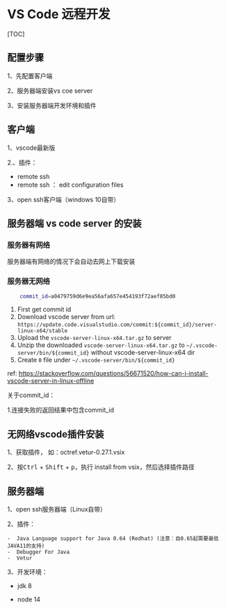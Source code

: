# VS Code 远程开发

[TOC]

## 配置步骤

1、先配置客户端

2、服务器端安装vs coe server

3、安装服务器端开发环境和插件



## 客户端

1、vscode最新版

2.、插件：

- remote ssh
- remote ssh ： edit configuration files

3、open ssh客户端（windows 10自带）



## 服务器端 vs code server 的安装

### 服务器有网络

服务器端有网络的情况下会自动去网上下载安装

### 服务器无网络

```sh
    commit_id=a0479759d6e9ea56afa657e454193f72aef85bd0
```

1. First get commit id
2. Download vscode server from url: `https://update.code.visualstudio.com/commit:${commit_id}/server-linux-x64/stable`
3. Upload the `vscode-server-linux-x64.tar.gz` to server
4. Unzip the downloaded `vscode-server-linux-x64.tar.gz` to `~/.vscode-server/bin/${commit_id}` without vscode-server-linux-x64 dir
5. Create `0` file under `~/.vscode-server/bin/${commit_id}`

ref: https://stackoverflow.com/questions/56671520/how-can-i-install-vscode-server-in-linux-offline

关于commit_id：

1.连接失败的返回结果中包含commit_id



## 无网络vscode插件安装

1、获取插件， 如：octref.vetur-0.27.1.vsix

2、按<kbd>Ctrl</kbd> + <kbd>Shift</kbd> + <kbd>p</kbd>，执行 install from vsix，然后选择插件路径



## 服务器端

1、open ssh服务器端（Linux自带）

2、插件：

	-  Java Language support for Java 0.64 (Redhat) (注意：自0.65起需要最低JAVA11的支持)
	-  Debugger For Java
	-  Vetur

3、开发环境：

- jdk 8

- node 14

  



